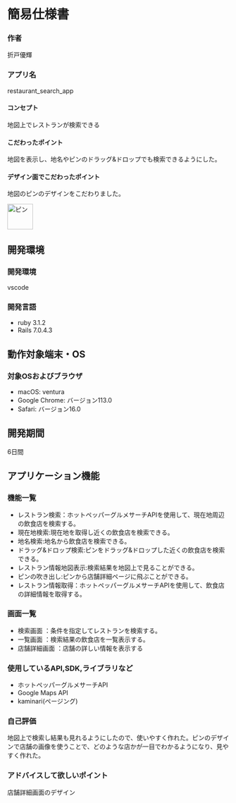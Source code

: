 # 簡易仕様書

### 作者
折戸優輝
### アプリ名
restaurant_search_app

#### コンセプト
地図上でレストランが検索できる

#### こだわったポイント
地図を表示し、地名やピンのドラッグ&ドロップでも検索できるようにした。

#### デザイン面でこだわったポイント
地図のピンのデザインをこだわりました。

<img width="58" alt="ピン" src="https://github.com/yuuki0310/restaurant_search_app/assets/79404325/a5277e83-2231-4e54-96a6-0b98febb291b">

## 開発環境
### 開発環境
vscode

### 開発言語
- ruby 3.1.2
- Rails 7.0.4.3

## 動作対象端末・OS
### 対象OSおよびブラウザ
- macOS: ventura
- Google Chrome: バージョン113.0
- Safari: バージョン16.0

## 開発期間
6日間

## アプリケーション機能

### 機能一覧
- レストラン検索：ホットペッパーグルメサーチAPIを使用して、現在地周辺の飲食店を検索する。
- 現在地検索:現在地を取得し近くの飲食店を検索できる。
- 地名検索:地名から飲食店を検索できる。
- ドラッグ&ドロップ検索:ピンをドラッグ&ドロップした近くの飲食店を検索できる。
- レストラン情報地図表示:検索結果を地図上で見ることができる。
- ピンの吹き出し:ピンから店舗詳細ページに飛ぶことができる。
- レストラン情報取得：ホットペッパーグルメサーチAPIを使用して、飲食店の詳細情報を取得する。

### 画面一覧
- 検索画面 ：条件を指定してレストランを検索する。
- 一覧画面 ：検索結果の飲食店を一覧表示する。
- 店舗詳細画面 ：店舗の詳しい情報を表示する

### 使用しているAPI,SDK,ライブラリなど
- ホットペッパーグルメサーチAPI
- Google Maps API
- kaminari(ページング)

### 自己評価
地図上で検索し結果も見れるようにしたので、使いやすく作れた。ピンのデザインで店舗の画像を使うことで、どのような店かが一目でわかるようになり、見やすく作れた。

### アドバイスして欲しいポイント
店舗詳細画面のデザイン

